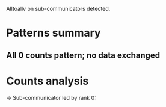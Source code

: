 Alltoallv on sub-communicators detected.

# Patterns summary


## All 0 counts pattern; no data exchanged


# Counts analysis

-> Sub-communicator led by rank 0:
